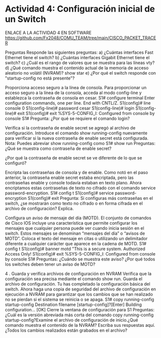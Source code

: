 # Actividad 4: Configuración inicial de un Switch
ENLACE A LA ACTIVIDAD 4 EN SOFTWARE
https://github.com/Fx2048/COMU_TEAM/tree/main/CISCO_PACKET_TRACER

Preguntas
Responde las siguientes preguntas:
a) ¿Cuántas interfaces Fast Ethernet tiene el switch?
b) ¿Cuántas interfaces Gigabit Ethernet tiene el switch?
c) ¿Cuál es el rango de valores que se muestra para las líneas vty?
d) ¿Qué comando muestra el contenido actual de la memoria de acceso aleatorio no volátil
(NVRAM)? show star
e) ¿Por qué el switch responde con "startup-config no está presente"?

Proporciona acceso seguro a la línea de consola.
Para proporcionar un acceso seguro a la línea de la consola, acceda al modo config-line y establezca
la contraseña de consola en cesar.
S1# configure terminal
Enter configuration commands, one per line. End with CNTL/Z.
S1(config)# line console 0
S1(config-line)# password cesar
S1(config-line)# login
S1(config-line)# exit
S1(config)# exit
%SYS-5-CONFIG_I: Configured from console by console
S1#
Pregunta:
¿Por qué se requiere el comando login?


Verifica si la contraseña de enable secret se agregó al archivo de configuración.
Introduce el comando show running-config nuevamente para verificar si la nueva contraseña de
enable secret está configurada.
Nota: Puedes abreviar show running-config como
S1# show run
Preguntas:
¿Qué se muestra como contraseña de enable secret?

¿Por qué la contraseña de enable secret se ve diferente de lo que se configuró?

Encripta las contraseñas de consola y de enable.
Como notó en el paso anterior, la contraseña enable secret estaba encriptada, pero las contraseñas
enable y console todavía estaban en texto plano. Ahora encriptamos estas contraseñas de texto no
cifrado con el comando service password-encryption.
S1# config t
S1(config)# service password-encryption
S1(config)# exit
Pregunta:
Si configuras más contraseñas en el switch, ¿se mostrarán como texto no cifrado o en forma cifrada
en el archivo de configuración? Explica.


Configura un aviso de mensaje del día (MOTD).
El conjunto de comandos de Cisco IOS incluye una característica que permite configurar los
mensajes que cualquier persona puede ver cuando inicia sesión en el switch. Estos mensajes se
denominan “mensajes del día” o “avisos de MOTD”. Coloca el texto del mensaje en citas o utilizando
un delimitador diferente a cualquier carácter que aparece en la cadena de MOTD.
S1# config t
S1(config)# banner motd "This is a secure system. Authorized Access Only!
S1(config)# exit
%SYS-5-CONFIG_I: Configured from console by console
S1#
Preguntas:
¿Cuándo se muestra este aviso?
¿Por qué todos los switches deben tener un aviso de MOTD?



4 . Guarda y verifica archivos de configuración en NVRAM
Verifica que la configuración sea precisa mediante el comando show run.
Guarda el archivo de configuración. Tu has completado la configuración básica del switch. Ahora
haga una copia de seguridad del archivo de configuración en ejecución a NVRAM para garantizar
que los cambios que se han realizado no se pierdan si el sistema se reinicia o se apaga.
S1# copy running-config startup-config
Destination filename [startup-config]?[Enter]
Building configuration...
[OK]
Cierre la ventana de configuración para S1
Preguntas:
¿Cuál es la versión abreviada más corta del comando copy running-config
startup-config?Examine el archivo de configuración de inicio.¿Qué comando muestra el contenido
de la NVRAM?
Escriba sus respuestas aquí.
¿Todos los cambios realizados están grabados en el archivo?
